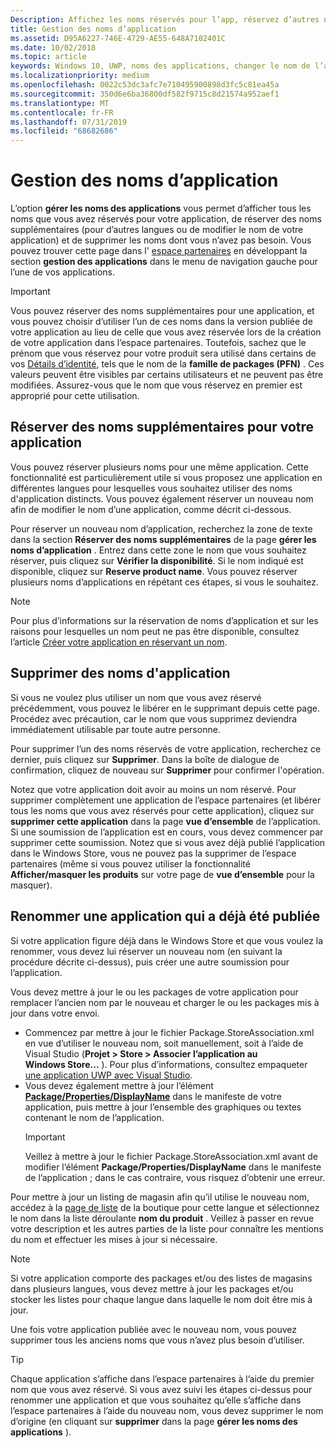 ```yaml
---
Description: Affichez les noms réservés pour l’app, réservez d’autres noms (pour d’autres langues ou pour changer le nom de l’app) et supprimez les noms réservés inutiles.
title: Gestion des noms d’application
ms.assetid: D95A6227-746E-4729-AE55-648A7102401C
ms.date: 10/02/2018
ms.topic: article
keywords: Windows 10, UWP, noms des applications, changer le nom de l’application, mettre à jour le nom de l’application, nom du jeu, nom du produit
ms.localizationpriority: medium
ms.openlocfilehash: 0022c53dc3afc7e710495900898d3fc5c81ea45a
ms.sourcegitcommit: 350d6e6ba36800df582f9715c8d21574a952aef1
ms.translationtype: MT
ms.contentlocale: fr-FR
ms.lasthandoff: 07/31/2019
ms.locfileid: "68682686"
---
```

# <a name="manage-app-names"></a>Gestion des noms d’application

L’option **gérer les noms des applications** vous permet d’afficher tous les noms que vous avez réservés pour votre application, de réserver des noms supplémentaires (pour d’autres langues ou de modifier le nom de votre application) et de supprimer les noms dont vous n’avez pas besoin. Vous pouvez trouver cette page dans l' [espace partenaires](https://partner.microsoft.com/dashboard) en développant la section **gestion des applications** dans le menu de navigation gauche pour l’une de vos applications.

> [!IMPORTANT]
> Vous pouvez réserver des noms supplémentaires pour une application, et vous pouvez choisir d’utiliser l’un de ces noms dans la version publiée de votre application au lieu de celle que vous avez réservée lors de la création de votre application dans l’espace partenaires. Toutefois, sachez que le prénom que vous réservez pour votre produit sera utilisé dans certains de vos [Détails d’identité](view-app-identity-details.md), tels que le nom de la **famille de packages (PFN)** . Ces valeurs peuvent être visibles par certains utilisateurs et ne peuvent pas être modifiées. Assurez-vous que le nom que vous réservez en premier est approprié pour cette utilisation.


## <a name="reserve-additional-names-for-your-app"></a>Réserver des noms supplémentaires pour votre application

Vous pouvez réserver plusieurs noms pour une même application. Cette fonctionnalité est particulièrement utile si vous proposez une application en différentes langues pour lesquelles vous souhaitez utiliser des noms d'application distincts. Vous pouvez également réserver un nouveau nom afin de modifier le nom d’une application, comme décrit ci-dessous.

Pour réserver un nouveau nom d’application, recherchez la zone de texte dans la section **Réserver des noms supplémentaires** de la page **gérer les noms d’application** . Entrez dans cette zone le nom que vous souhaitez réserver, puis cliquez sur **Vérifier la disponibilité**. Si le nom indiqué est disponible, cliquez sur **Reserve product name**. Vous pouvez réserver plusieurs noms d’applications en répétant ces étapes, si vous le souhaitez.

> [!NOTE]
> Pour plus d’informations sur la réservation de noms d’application et sur les raisons pour lesquelles un nom peut ne pas être disponible, consultez l’article [Créer votre application en réservant un nom](create-your-app-by-reserving-a-name.md).


## <a name="delete-app-names"></a>Supprimer des noms d'application

Si vous ne voulez plus utiliser un nom que vous avez réservé précédemment, vous pouvez le libérer en le supprimant depuis cette page. Procédez avec précaution, car le nom que vous supprimez deviendra immédiatement utilisable par toute autre personne.

Pour supprimer l’un des noms réservés de votre application, recherchez ce dernier, puis cliquez sur **Supprimer**. Dans la boîte de dialogue de confirmation, cliquez de nouveau sur **Supprimer** pour confirmer l'opération.

Notez que votre application doit avoir au moins un nom réservé. Pour supprimer complètement une application de l’espace partenaires (et libérer tous les noms que vous avez réservés pour cette application), cliquez sur **supprimer cette application** dans la page **vue d’ensemble** de l’application. Si une soumission de l’application est en cours, vous devez commencer par supprimer cette soumission. Notez que si vous avez déjà publié l’application dans le Windows Store, vous ne pouvez pas la supprimer de l’espace partenaires (même si vous pouvez utiliser la fonctionnalité **Afficher/masquer les produits** sur votre page de **vue d’ensemble** pour la masquer). 


## <a name="rename-an-app-that-has-already-been-published"></a>Renommer une application qui a déjà été publiée

Si votre application figure déjà dans le Windows Store et que vous voulez la renommer, vous devez lui réserver un nouveau nom (en suivant la procédure décrite ci-dessus), puis créer une autre soumission pour l’application. 

Vous devez mettre à jour le ou les packages de votre application pour remplacer l’ancien nom par le nouveau et charger le ou les packages mis à jour dans votre envoi.
- Commencez par mettre à jour le fichier Package.StoreAssociation.xml en vue d’utiliser le nouveau nom, soit manuellement, soit à l’aide de Visual Studio (**Projet > Store > Associer l’application au Windows Store...** ). Pour plus d’informations, consultez empaqueter [une application UWP avec Visual Studio](/windows/msix/package/packaging-uwp-apps).
- Vous devez également mettre à jour l’élément [**Package/Properties/DisplayName**](https://docs.microsoft.com/uwp/schemas/appxpackage/uapmanifestschema/element-displayname) dans le manifeste de votre application, puis mettre à jour l’ensemble des graphiques ou textes contenant le nom de l’application. 
  > [!IMPORTANT]
  > Veillez à mettre à jour le fichier Package.StoreAssociation.xml avant de modifier l’élément **Package/Properties/DisplayName** dans le manifeste de l’application ; dans le cas contraire, vous risquez d’obtenir une erreur.

Pour mettre à jour un listing de magasin afin qu’il utilise le nouveau nom, accédez à la [page de liste](create-app-store-listings.md) de la boutique pour cette langue et sélectionnez le nom dans la liste déroulante **nom du produit** . Veillez à passer en revue votre description et les autres parties de la liste pour connaître les mentions du nom et effectuer les mises à jour si nécessaire.

> [!NOTE]
> Si votre application comporte des packages et/ou des listes de magasins dans plusieurs langues, vous devez mettre à jour les packages et/ou stocker les listes pour chaque langue dans laquelle le nom doit être mis à jour.

Une fois votre application publiée avec le nouveau nom, vous pouvez supprimer tous les anciens noms que vous n’avez plus besoin d’utiliser.

> [!TIP]
> Chaque application s’affiche dans l’espace partenaires à l’aide du premier nom que vous avez réservé. Si vous avez suivi les étapes ci-dessus pour renommer une application et que vous souhaitez qu’elle s’affiche dans l’espace partenaires à l’aide du nouveau nom, vous devez supprimer le nom d’origine (en cliquant sur **supprimer** dans la page **gérer les noms des applications** ). 

 

 




